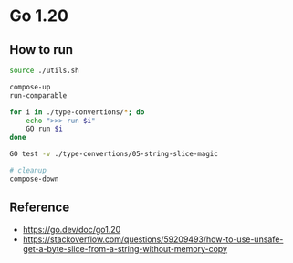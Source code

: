 # Go 1.20

## How to run

```sh
source ./utils.sh

compose-up
run-comparable

for i in ./type-convertions/*; do
    echo ">>> run $i"
    GO run $i
done

GO test -v ./type-convertions/05-string-slice-magic

# cleanup
compose-down
```

## Reference

- https://go.dev/doc/go1.20
- https://stackoverflow.com/questions/59209493/how-to-use-unsafe-get-a-byte-slice-from-a-string-without-memory-copy
